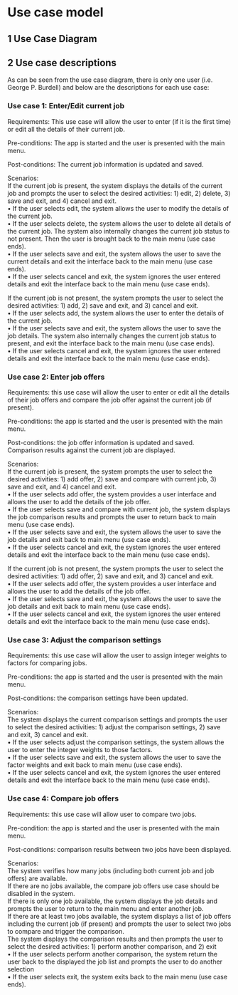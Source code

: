 # Use case model
## 1 Use Case Diagram
 

## 2 Use case descriptions
As can be seen from the use case diagram, there is only one user (i.e. George P. Burdell) and below are the descriptions for each use case:

### Use case 1: Enter/Edit current job 

Requirements: This use case will allow the user to enter (if it is the first time) or edit all the details of their current job.

Pre-conditions: The app is started and the user is presented with the main menu.

Post-conditions: The current job information is updated and saved.

Scenarios: <br>
If the current job is present, the system displays the details of the current job and prompts the user to select the desired activities: 1) edit, 2) delete, 3) save and exit, and 4) cancel and exit.  <br>
•	If the user selects edit, the system allows the user to modify the details of the current job. <br>
•	If the user selects delete, the system allows the user to delete all details of the current job. The system also internally changes the current job status to not present. Then the user is brought back to the main menu (use case ends). <br>
•	If the user selects save and exit, the system allows the user to save the current details and exit the interface back to the main menu (use case ends).  <br>
•	If the user selects cancel and exit, the system ignores the user entered details and exit the interface back to the main menu (use case ends). <br>

If the current job is not present, the system prompts the user to select the desired activities: 1) add, 2) save and exit, and 3) cancel and exit.  <br>
•	If the user selects add, the system allows the user to enter the details of the current job. <br>
•	If the user selects save and exit, the system allows the user to save the job details. The system also internally changes the current job status to present, and exit the interface back to the main menu (use case ends).  <br>
•	If the user selects cancel and exit, the system ignores the user entered details and exit the interface back to the main menu (use case ends).  <br>

### Use case 2: Enter job offers

Requirements: this use case will allow the user to enter or edit all the details of their job offers and compare the job offer against the current job (if present).

Pre-conditions: the app is started and the user is presented with the main menu.

Post-conditions: the job offer information is updated and saved. Comparison results against the current job are displayed. 

Scenarios: <br>
If the current job is present, the system prompts the user to select the desired activities: 1) add offer, 2) save and compare with current job, 3) save and exit, and 4) cancel and exit.  <br>
•	If the user selects add offer, the system provides a user interface and allows the user to add the details of the job offer. <br>
•	If the user selects save and compare with current job, the system displays the job comparison results and prompts the user to return back to main menu (use case ends). <br>
•	If the user selects save and exit, the system allows the user to save the job details and exit back to main menu (use case ends). <br>
•	If the user selects cancel and exit, the system ignores the user entered details and exit the interface back to the main menu (use case ends). <br>

If the current job is not present, the system prompts the user to select the desired activities: 1) add offer, 2) save and exit, and 3) cancel and exit.  <br>
•	If the user selects add offer, the system provides a user interface and allows the user to add the details of the job offer. <br>
•	If the user selects save and exit, the system allows the user to save the job details and exit back to main menu (use case ends). <br>
•	If the user selects cancel and exit, the system ignores the user entered details and exit the interface back to the main menu (use case ends). <br>

### Use case 3: Adjust the comparison settings

Requirements: this use case will allow the user to assign integer weights to factors for comparing jobs. 

Pre-conditions: the app is started and the user is presented with the main menu.

Post-conditions: the comparison settings have been updated. 

Scenarios: <br>
The system displays the current comparison settings and prompts the user to select the desired activities: 1) adjust the comparison settings, 2) save and exit, 3) cancel and exit. <br>
•	If the user selects adjust the comparison settings, the system allows the user to enter the integer weights to those factors.  <br>
•	If the user selects save and exit, the system allows the user to save the factor weights and exit back to main menu (use case ends).  <br>
•	If the user selects cancel and exit, the system ignores the user entered details and exit the interface back to the main menu (use case ends). <br>

### Use case 4: Compare job offers

Requirements: this use case will allow user to compare two jobs.

Pre-condition: the app is started and the user is presented with the main menu.

Post-conditions: comparison results between two jobs have been displayed. 

Scenarios: <br>
The system verifies how many jobs (including both current job and job offers) are available.  <br>
If there are no jobs available, the compare job offers use case should be disabled in the system.  <br>
If there is only one job available, the system displays the job details and prompts the user to return to the main menu and enter another job.  <br>
If there are at least two jobs available, the system displays a list of job offers including the current job (if present) and prompts the user to select two jobs to compare and trigger the comparison.  <br>
The system displays the comparison results and then prompts the user to select the desired activities: 1) perform another comparison, and 2) exit <br>
•	If the user selects perform another comparison, the system return the user back to the displayed the job list and prompts the user to do another selection <br>
•	If the user selects exit, the system exits back to the main menu (use case ends).  <br>
